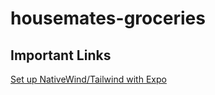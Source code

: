# housemates-groceries

## Important Links

[Set up NativeWind/Tailwind with Expo](https://www.nativewind.dev/quick-starts/expo)
